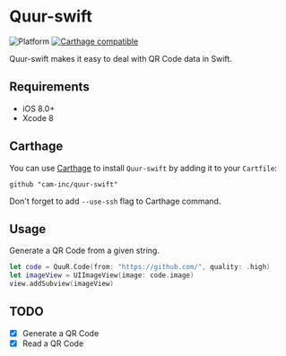 # Quur-swift

![Platform](https://img.shields.io/badge/platforms-iOS%208.0+-333333.svg) [![Carthage compatible](https://img.shields.io/badge/Carthage-compatible-4BC51D.svg?style=flat)](https://github.com/Carthage/Carthage)

Quur-swift makes it easy to deal with QR Code data in Swift.

## Requirements

- iOS 8.0+
- Xcode 8

## Carthage

You can use [Carthage](https://github.com/Carthage/Carthage) to install `Quur-swift` by adding it to your `Cartfile`:

```
github "cam-inc/quur-swift"
```

Don't forget to add `--use-ssh` flag to Carthage command.

## Usage

Generate a QR Code from a given string.

```swift
let code = QuuR.Code(from: "https://github.com/", quality: .high)
let imageView = UIImageView(image: code.image)
view.addSubview(imageView)
```

## TODO

- [x] Generate a QR Code
- [x] Read a QR Code
